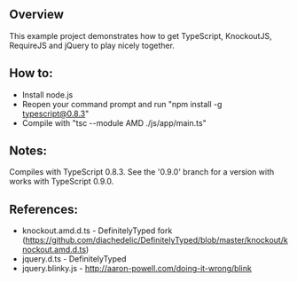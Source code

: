 ## Overview
This example project demonstrates how to get TypeScript, KnockoutJS, RequireJS and jQuery to play nicely together.

## How to:
* Install node.js
* Reopen your command prompt and run "npm install -g typescript@0.8.3"
* Compile with "tsc --module AMD ./js/app/main.ts"

## Notes:
Compiles with TypeScript 0.8.3.  See the '0.9.0' branch for a version with works with
TypeScript 0.9.0.

## References:
* knockout.amd.d.ts - DefinitelyTyped fork (https://github.com/diachedelic/DefinitelyTyped/blob/master/knockout/knockout.amd.d.ts)
* jquery.d.ts - DefinitelyTyped
* jquery.blinky.js - http://aaron-powell.com/doing-it-wrong/blink

